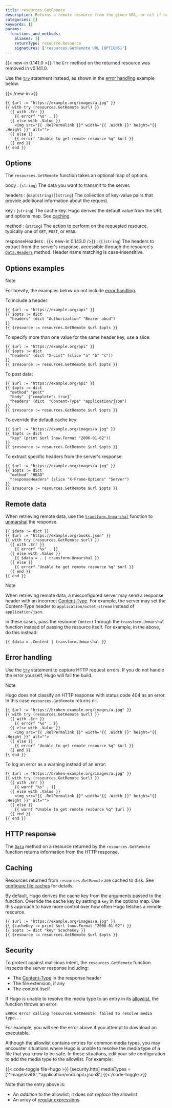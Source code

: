 ```yaml
---
title: resources.GetRemote
description: Returns a remote resource from the given URL, or nil if none found.
categories: []
keywords: []
params:
  functions_and_methods:
    aliases: []
    returnType: resource.Resource
    signatures: ['resources.GetRemote URL [OPTIONS]']
---
```


{{< new-in 0.141.0 >}}
The `Err` method on the returned resource was removed in v0.141.0.

Use the [`try`][] statement instead, as shown in the [error handling][] example below.

[`try`]: /docs/reference/functions/go-template/try
[error handling]: #error-handling
{{< /new-in >}}

```go-html-template
{{ $url := "https://example.org/images/a.jpg" }}
{{ with try (resources.GetRemote $url) }}
  {{ with .Err }}
    {{ errorf "%s" . }}
  {{ else with .Value }}
    <img src="{{ .RelPermalink }}" width="{{ .Width }}" height="{{ .Height }}" alt="">
  {{ else }}
    {{ errorf "Unable to get remote resource %q" $url }}
  {{ end }}
{{ end }}
```

## Options

The `resources.GetRemote` function takes an optional map of options.

body
: (`string`) The data you want to transmit to the server.

headers
: (`map[string][]string`) The collection of key-value pairs that provide additional information about the request.

key
: (`string`) The cache key. Hugo derives the default value from the URL and options map. See [caching](#caching).

method
: (`string`) The action to perform on the requested resource, typically one of `GET`, `POST`, or `HEAD`.

responseHeaders
: {{< new-in 0.143.0 />}}
: (`[]string`) The headers to extract from the server's response, accessible through the resource's [`Data.Headers`][] method. Header name matching is case-insensitive.

[`Data.Headers`]: /docs/reference/methods/resource/data/#headers

## Options examples

> [!note]
> For brevity, the examples below do not include [error handling][].

To include a header:

```go-html-template
{{ $url := "https://example.org/api" }}
{{ $opts := dict
  "headers" (dict "Authorization" "Bearer abcd")
}}
{{ $resource := resources.GetRemote $url $opts }}
```

To specify more than one value for the same header key, use a slice:

```go-html-template
{{ $url := "https://example.org/api" }}
{{ $opts := dict
  "headers" (dict "X-List" (slice "a" "b" "c"))
}}
{{ $resource := resources.GetRemote $url $opts }}
```

To post data:

```go-html-template
{{ $url := "https://example.org/api" }}
{{ $opts := dict
  "method" "post"
  "body" `{"complete": true}` 
  "headers" (dict  "Content-Type" "application/json")
}}
{{ $resource := resources.GetRemote $url $opts }}
```

To override the default cache key:

```go-html-template
{{ $url := "https://example.org/images/a.jpg" }}
{{ $opts := dict 
  "key" (print $url (now.Format "2006-01-02"))
}}
{{ $resource := resources.GetRemote $url $opts }}
```

To extract specific headers from the server's response:

```go-html-template
{{ $url := "https://example.org/images/a.jpg" }}
{{ $opts := dict
  "method" "HEAD"
  "responseHeaders" (slice "X-Frame-Options" "Server")
}}
{{ $resource := resources.GetRemote $url $opts }}
```

## Remote data

When retrieving remote data, use the [`transform.Unmarshal`][] function to [unmarshal](g) the response.

[`transform.Unmarshal`]: /docs/reference/functions/transform/unmarshal/

```go-html-template
{{ $data := dict }}
{{ $url := "https://example.org/books.json" }}
{{ with try (resources.GetRemote $url) }}
  {{ with .Err }}
    {{ errorf "%s" . }}
  {{ else with .Value }}
    {{ $data = . | transform.Unmarshal }}
  {{ else }}
    {{ errorf "Unable to get remote resource %q" $url }}
  {{ end }}
{{ end }}
```

> [!note]
> When retrieving remote data, a misconfigured server may send a response header with an incorrect [Content-Type][]. For example, the server may set the Content-Type header to `application/octet-stream` instead of `application/json`.
>
> In these cases, pass the resource `Content` through the `transform.Unmarshal` function instead of passing the resource itself. For example, in the above, do this instead:
>
> `{{ $data = .Content | transform.Unmarshal }}`

## Error handling

Use the [`try`][] statement to capture HTTP request errors. If you do not handle the error yourself, Hugo will fail the build.

> [!note]
> Hugo does not classify an HTTP response with status code 404 as an error. In this case `resources.GetRemote` returns nil.

```go-html-template
{{ $url := "https://broken-example.org/images/a.jpg" }}
{{ with try (resources.GetRemote $url) }}
  {{ with .Err }}
    {{ errorf "%s" . }}
  {{ else with .Value }}
    <img src="{{ .RelPermalink }}" width="{{ .Width }}" height="{{ .Height }}" alt="">
  {{ else }}
    {{ errorf "Unable to get remote resource %q" $url }}
  {{ end }}
{{ end }}
```

To log an error as a warning instead of an error:

```go-html-template
{{ $url := "https://broken-example.org/images/a.jpg" }}
{{ with try (resources.GetRemote $url) }}
  {{ with .Err }}
    {{ warnf "%s" . }}
  {{ else with .Value }}
    <img src="{{ .RelPermalink }}" width="{{ .Width }}" height="{{ .Height }}" alt="">
  {{ else }}
    {{ warnf "Unable to get remote resource %q" $url }}
  {{ end }}
{{ end }}
```

## HTTP response

The [`Data`][] method on a resource returned by the `resources.GetRemote` function returns information from the HTTP response.

[`Data`]: /docs/reference/methods/resource/data/

## Caching

Resources returned from `resources.GetRemote` are cached to disk. See [configure file caches][] for details.

By default, Hugo derives the cache key from the arguments passed to the function. Override the cache key by setting a `key` in the options map. Use this approach to have more control over how often Hugo fetches a remote resource.

```go-html-template
{{ $url := "https://example.org/images/a.jpg" }}
{{ $cacheKey := print $url (now.Format "2006-01-02") }}
{{ $opts := dict "key" $cacheKey }}
{{ $resource := resources.GetRemote $url $opts }}
```

## Security

To protect against malicious intent, the `resources.GetRemote` function inspects the server response including:

- The [Content-Type][] in the response header
- The file extension, if any
- The content itself

If Hugo is unable to resolve the media type to an entry in its [allowlist][], the function throws an error:

```text
ERROR error calling resources.GetRemote: failed to resolve media type...
```

For example, you will see the error above if you attempt to download an executable.

Although the allowlist contains entries for common media types, you may encounter situations where Hugo is unable to resolve the media type of a file that you know to be safe. In these situations, edit your site configuration to add the media type to the allowlist. For example:

{{< code-toggle file=hugo >}}
[security.http]
mediaTypes = ['^image/avif$','^application/vnd\.api\+json$']
{{< /code-toggle >}}

Note that the entry above is:

- An _addition_ to the allowlist; it does not _replace_ the allowlist
- An array of [regular expressions](g)

[allowlist]: https://en.wikipedia.org/wiki/Whitelist
[Content-Type]: https://developer.mozilla.org/en-US/docs/Web/HTTP/Headers/Content-Type

[configure file caches]: /docs/reference/configuration/caches/

<!-- markdownlint-disable MD053 -->
[error handling]: #error-handling
[`try`]: /docs/reference/functions/go-template/try
<!-- markdownlint-enable MD053 -->
